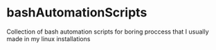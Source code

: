 # bashAutomationScripts
Collection of bash automation scripts for boring proccess that I usually made in my linux installations 
